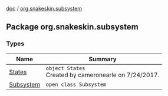 [doc](../index.md) / [org.snakeskin.subsystem](./index.md)

## Package org.snakeskin.subsystem

### Types

| Name | Summary |
|---|---|
| [States](-states/index.md) | `object States`<br>Created by cameronearle on 7/24/2017. |
| [Subsystem](-subsystem/index.md) | `open class Subsystem` |
